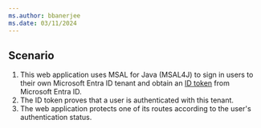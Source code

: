 ```yaml
---
ms.author: bbanerjee
ms.date: 03/11/2024
---
```


## Scenario

1. This web application uses MSAL for Java (MSAL4J) to sign in users to their own Microsoft Entra ID tenant and obtain an [ID token](/entra/identity-platform/id-tokens) from Microsoft Entra ID.
1. The ID token proves that a user is authenticated with this tenant.
1. The web application protects one of its routes according to the user's authentication status.
